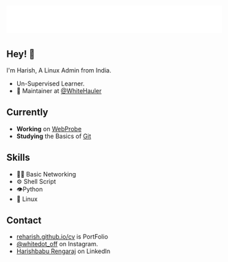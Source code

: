 <h1 align="center">
  <img src="name.svg" alt="Harishbabu Rengaraj" />
</h1>

## Hey! 👋
I'm Harish, A Linux Admin from India.

- Un-Supervised Learner.
- 🧭 Maintainer at [@WhiteHauler](https://github.com/whitehauler)

## Currently
- **Working** on [WebProbe](https://github.com/reharish/webprobe)
- **Studying** the Basics of [Git](../../../../) 

## Skills
- 👨‍💻 Basic Networking
- ⚙ Shell Script
- 👁️Python
- 💽 Linux

## Contact
- [reharish.github.io/cv](https://reharish.github.io/cv) is PortFolio
- [@whitedot_off](https://instagram.com/profile/whitehauler_off) on Instagram.
- [Harishbabu Rengaraj](https://in.linkedin.com/in/harishbabu-rengaraj) on LinkedIn
